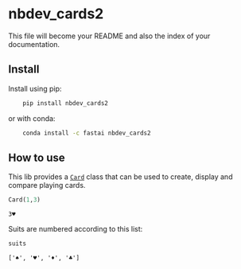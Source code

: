 nbdev_cards2
================

<!-- WARNING: THIS FILE WAS AUTOGENERATED! DO NOT EDIT! -->

This file will become your README and also the index of your
documentation.

## Install

Install using pip:

``` sh
    pip install nbdev_cards2
```

or with conda:

``` sh
    conda install -c fastai nbdev_cards2
```

## How to use

This lib provides a
[`Card`](https://cduguet.github.io/nbdev_cards2/card.html#card) class
that can be used to create, display and compare playing cards.

``` python
Card(1,3)
```

    3♥

Suits are numbered according to this list:

``` python
suits
```

    ['♠', '♥', '♦', '♣']
